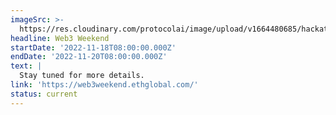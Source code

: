 ```yaml
---
imageSrc: >-
  https://res.cloudinary.com/protocolai/image/upload/v1664480685/hackathons/web3weekend_banner_qyx5xw.webp
headline: Web3 Weekend
startDate: '2022-11-18T08:00:00.000Z'
endDate: '2022-11-20T08:00:00.000Z'
text: |
  Stay tuned for more details.
link: 'https://web3weekend.ethglobal.com/'
status: current
---
```


